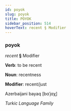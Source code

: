 ```yaml
---
id: poyok
slug: poyok
title: POYOK
sidebar_position: 514
hoverText: recent § Modifier
---
```


### poyok

*recent* **§** Modifier

**Verb**: to be recent

**Noun**: recentness

**Modifier**: recent/just

Azerbaijani bayaq [bɑˈjɑχ]

*Turkic Language Family*